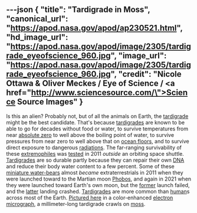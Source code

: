 ---json
{
  "title": "Tardigrade in Moss",
  "canonical_url": "https://apod.nasa.gov/apod/ap230521.html",
  "hd_image_url": "https://apod.nasa.gov/apod/image/2305/tardigrade_eyeofscience_960.jpg",
  "image_url": "https://apod.nasa.gov/apod/image/2305/tardigrade_eyeofscience_960.jpg",
  "credit": "Nicole Ottawa &amp; Oliver Meckes / Eye of Science / <a href=\"http://www.sciencesource.com/\">Science Source Images</a>"
}
---

Is this an alien? Probably not, but of all the animals on Earth, the [tardigrade](https://en.wikipedia.org/wiki/Tardigrade) might be the best candidate. That's because [tardigrades](http://www.youtube.com/watch?v=6H0E77TdYnY) are known to be able to go for decades without food or water, to survive temperatures from near [absolute zero](https://en.wikipedia.org/wiki/Absolute_zero) to well above the boiling point of water, to survive pressures from near zero to well above that on [ocean floors](https://en.wikipedia.org/wiki/Seabed), and to survive direct exposure to dangerous [radiations](https://srag.jsc.nasa.gov/SpaceRadiation/What/What.cfm). The far-ranging survivability of these [extremophiles](https://apod.nasa.gov/apod/ap090830.html) was [tested](http://tardigradesinspace.blogspot.com/) in 2011 _outside_ an orbiting space shuttle. [Tardigrades](http://www.youtube.com/watch?v=7W194GQ6fHI) are so durable partly because they can repair their own [DNA](https://apod.nasa.gov/apod/ap120821.html) and reduce their body water content to a few percent. Some of these [miniature water-bears](https://bigthink.com/surprising-science/scientists-finally-figure-out-why-the-water-bear-is-nearly-unstoppable/) almost _became_ extraterrestrials in 2011 when they were launched toward to the Martian moon [Phobos](https://apod.nasa.gov/apod/ap121028.html), and again in 2021 when they were launched toward Earth's own moon, but the [former](https://en.wikipedia.org/wiki/Living_Interplanetary_Flight_Experiment) launch failed, and the [latter](https://en.wikipedia.org/wiki/Beresheet) landing crashed. [Tardigrades](http://serc.carleton.edu/microbelife/topics/tardigrade/index.html) are more common than [human](https://apod.nasa.gov/apod/ap190818.html)s across most of the Earth. [Pictured here](https://www.custom-images.sciencesource.com/science-source-blog/2018/4/30/water-bears-tardigrades-pmr52) in a color-enhanced [electron micrograph](https://en.wikipedia.org/wiki/Electron_micrograph), a millimeter-long tardigrade crawls on [moss](https://en.wikipedia.org/wiki/Moss).
